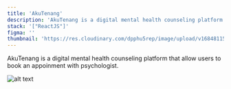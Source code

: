 ```yaml
---
title: 'AkuTenang'
description: 'AkuTenang is a digital mental health counseling platform that allow users to book an appoinment with psychologist'
stack: '["ReactJS"]'
figma: ''
thumbnail: 'https://res.cloudinary.com/dpphu5rep/image/upload/v1684811551/projects/thumbnails/akutenang_j1dkfv.png'
---
```


AkuTenang is a digital mental health counseling platform that allow users to book an appoinment with psychologist.

![alt text](https://res.cloudinary.com/dpphu5rep/image/upload/v1684811551/projects/thumbnails/akutenang_j1dkfv.png "Design Preview")